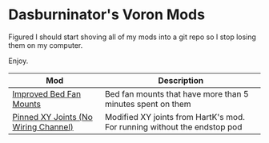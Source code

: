 # Dasburninator's Voron Mods

Figured I should start shoving all of my mods into a git repo so I stop losing them on my computer.

Enjoy.


| Mod                                         | Description                                               |
| --------------------------------------------- | ----------------------------------------------------------- |
| [Improved Bed Fan Mounts](https://github.com/DasBurninator/voron_mods/tree/main/improved_bedfans) | Bed fan mounts that have more than 5 minutes spent on them |
| [Pinned XY Joints (No Wiring Channel)](https://github.com/DasBurninator/voron_mods/tree/main/pinned_xy_joints_no_wiring_channel) | Modified XY joints from HartK's mod. For running without the endstop pod |